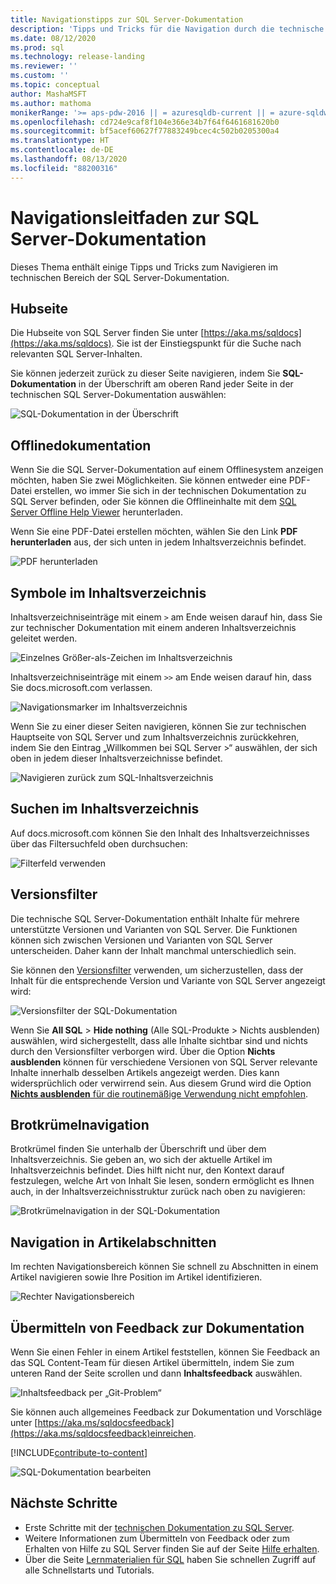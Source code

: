 ```yaml
---
title: Navigationstipps zur SQL Server-Dokumentation
description: 'Tipps und Tricks für die Navigation durch die technische Dokumentation von SQL Server: Erläuterungen z. B. zur Hubseite, zum Inhaltsverzeichnis, zur Überschrift sowie zur Verwendung der Brotkrümelnavigation und zur Verwendung des Versionsfilters.'
ms.date: 08/12/2020
ms.prod: sql
ms.technology: release-landing
ms.reviewer: ''
ms.custom: ''
ms.topic: conceptual
author: MashaMSFT
ms.author: mathoma
monikerRange: '>= aps-pdw-2016 || = azuresqldb-current || = azure-sqldw-latest || >= sql-server-2016 || >= sql-server-linux-2017 || = sqlallproducts-allversions'
ms.openlocfilehash: cd724e9caf8f104e366e34b7f64f6461681620b0
ms.sourcegitcommit: bf5acef60627f77883249bcec4c502b0205300a4
ms.translationtype: HT
ms.contentlocale: de-DE
ms.lasthandoff: 08/13/2020
ms.locfileid: "88200316"
---
```

# <a name="sql-server-docs-navigation-guide"></a>Navigationsleitfaden zur SQL Server-Dokumentation

Dieses Thema enthält einige Tipps und Tricks zum Navigieren im technischen Bereich der SQL Server-Dokumentation.  

## <a name="hub-page"></a>Hubseite

Die Hubseite von SQL Server finden Sie unter [https://aka.ms/sqldocs](https://aka.ms/sqldocs). Sie ist der Einstiegspunkt für die Suche nach relevanten SQL Server-Inhalten.

Sie können jederzeit zurück zu dieser Seite navigieren, indem Sie **SQL-Dokumentation** in der Überschrift am oberen Rand jeder Seite in der technischen SQL Server-Dokumentation auswählen: 

![SQL-Dokumentation in der Überschrift](media/sql-server-docs-navigation-guide/sql-docs-in-header.png)

## <a name="offline-documentation"></a>Offlinedokumentation

Wenn Sie die SQL Server-Dokumentation auf einem Offlinesystem anzeigen möchten, haben Sie zwei Möglichkeiten. Sie können entweder eine PDF-Datei erstellen, wo immer Sie sich in der technischen Dokumentation zu SQL Server befinden, oder Sie können die Offlineinhalte mit dem [SQL Server Offline Help Viewer](sql-server-help-installation.md) herunterladen. 

Wenn Sie eine PDF-Datei erstellen möchten, wählen Sie den Link **PDF herunterladen** aus, der sich unten in jedem Inhaltsverzeichnis befindet.


![PDF herunterladen](media/sql-server-docs-navigation-guide/download-pdf.png)

## <a name="toc-symbols"></a>Symbole im Inhaltsverzeichnis 

Inhaltsverzeichniseinträge mit einem `>` am Ende weisen darauf hin, dass Sie zur technischer Dokumentation mit einem anderen Inhaltsverzeichnis geleitet werden. 

![Einzelnes Größer-als-Zeichen im Inhaltsverzeichnis](media/sql-server-docs-navigation-guide/single-carrots-in-sql-docs-toc.png)

Inhaltsverzeichniseinträge mit einem `>>` am Ende weisen darauf hin, dass Sie docs.microsoft.com verlassen. 

![Navigationsmarker im Inhaltsverzeichnis](media/sql-server-docs-navigation-guide/double-carrots-in-sql-docs-toc.png)

Wenn Sie zu einer dieser Seiten navigieren, können Sie zur technischen Hauptseite von SQL Server und zum Inhaltsverzeichnis zurückkehren, indem Sie den Eintrag „Willkommen bei SQL Server >“ auswählen, der sich oben in jedem dieser Inhaltsverzeichnisse befindet. 

![Navigieren zurück zum SQL-Inhaltsverzeichnis](media/sql-server-docs-navigation-guide/navigate-back-to-sql-toc.png)

## <a name="toc-search"></a>Suchen im Inhaltsverzeichnis 
Auf docs.microsoft.com können Sie den Inhalt des Inhaltsverzeichnisses über das Filtersuchfeld oben durchsuchen: 

![Filterfeld verwenden](media/sql-server-docs-navigation-guide/sql-docs-toc-filter.gif)

## <a name="version-filter"></a>Versionsfilter
Die technische SQL Server-Dokumentation enthält Inhalte für mehrere unterstützte Versionen und Varianten von SQL Server. Die Funktionen können sich zwischen Versionen und Varianten von SQL Server unterscheiden. Daher kann der Inhalt manchmal unterschiedlich sein. 

Sie können den [Versionsfilter](versioning-system-monikers-ui-sql-server.md) verwenden, um sicherzustellen, dass der Inhalt für die entsprechende Version und Variante von SQL Server angezeigt wird: 

![Versionsfilter der SQL-Dokumentation](media/sql-server-docs-navigation-guide/sql-docs-version-filter.gif)

Wenn Sie **All SQL** \> **Hide nothing** (Alle SQL-Produkte > Nichts ausblenden) auswählen, wird sichergestellt, dass alle Inhalte sichtbar sind und nichts durch den Versionsfilter verborgen wird. Über die Option **Nichts ausblenden** können für verschiedene Versionen von SQL Server relevante Inhalte innerhalb desselben Artikels angezeigt werden. Dies kann widersprüchlich oder verwirrend sein. Aus diesem Grund wird die Option [**Nichts ausblenden** für die routinemäßige Verwendung nicht empfohlen](versioning-system-monikers-ui-sql-server.md#anchor-allsql-hidenothing). 

## <a name="breadcrumbs"></a>Brotkrümelnavigation

Brotkrümel finden Sie unterhalb der Überschrift und über dem Inhaltsverzeichnis. Sie geben an, wo sich der aktuelle Artikel im Inhaltsverzeichnis befindet.  Dies hilft nicht nur, den Kontext darauf festzulegen, welche Art von Inhalt Sie lesen, sondern ermöglicht es Ihnen auch, in der Inhaltsverzeichnisstruktur zurück nach oben zu navigieren:

![Brotkrümelnavigation in der SQL-Dokumentation](media/sql-server-docs-navigation-guide/sql-docs-bread-crumbs.gif)

## <a name="article-section-navigation"></a>Navigation in Artikelabschnitten

Im rechten Navigationsbereich können Sie schnell zu Abschnitten in einem Artikel navigieren sowie Ihre Position im Artikel identifizieren.  

![Rechter Navigationsbereich](media/sql-server-docs-navigation-guide/sql-docs-right-hand-navigation.gif)


## <a name="submit-docs-feedback"></a>Übermitteln von Feedback zur Dokumentation

Wenn Sie einen Fehler in einem Artikel feststellen, können Sie Feedback an das SQL Content-Team für diesen Artikel übermitteln, indem Sie zum unteren Rand der Seite scrollen und dann **Inhaltsfeedback** auswählen.

![Inhaltsfeedback per „Git-Problem“](media/sql-server-get-help/git-issues.png)

Sie können auch allgemeines Feedback zur Dokumentation und Vorschläge unter [https://aka.ms/sqldocsfeedback](https://aka.ms/sqldocsfeedback)einreichen. 

[!INCLUDE[contribute-to-content](../includes/paragraph-content/contribute-to-content.md)]

![SQL-Dokumentation bearbeiten](media/sql-server-docs-navigation-guide/edit-sql-docs.gif)

## <a name="next-steps"></a>Nächste Schritte

- Erste Schritte mit der [technischen Dokumentation zu SQL Server](index.yml).
- Weitere Informationen zum Übermitteln von Feedback oder zum Erhalten von Hilfe zu SQL Server finden Sie auf der Seite [Hilfe erhalten](sql-server-get-help.md). 
- Über die Seite [Lernmaterialien für SQL](../sql-server/educational-sql-resources.yml) haben Sie schnellen Zugriff auf alle Schnellstarts und Tutorials.
